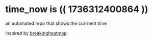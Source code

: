 # time_now is (( 1736312400864 ))

an automated repo that shows the currnent time

inspired by [breakingheatmap](https://github.com/breakingheatmap/breakingheatmap)